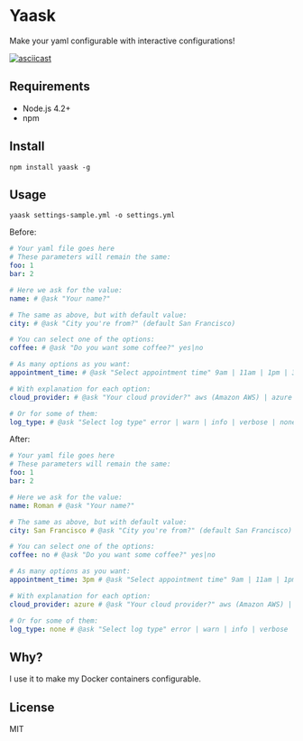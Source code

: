# Yaask

Make your yaml configurable with interactive configurations!

[![asciicast](https://asciinema.org/a/jbcOHi5hLfHHhYK1wR8wBleSN.png)](https://asciinema.org/a/jbcOHi5hLfHHhYK1wR8wBleSN)

## Requirements

* Node.js 4.2+
* npm

## Install

```
npm install yaask -g
```

## Usage

```
yaask settings-sample.yml -o settings.yml
```

Before:

```yaml
# Your yaml file goes here
# These parameters will remain the same:
foo: 1
bar: 2

# Here we ask for the value:
name: # @ask "Your name?"

# The same as above, but with default value:
city: # @ask "City you're from?" (default San Francisco)

# You can select one of the options:
coffee: # @ask "Do you want some coffee?" yes|no

# As many options as you want:
appointment_time: # @ask "Select appointment time" 9am | 11am | 1pm | 3pm | 5pm

# With explanation for each option:
cloud_provider: # @ask "Your cloud provider?" aws (Amazon AWS) | azure (Microsoft Azure) | gloud (Google Cloud)

# Or for some of them:
log_type: # @ask "Select log type" error | warn | info | verbose | none (I don't need any logging)
```

After:

```yaml
# Your yaml file goes here
# These parameters will remain the same:
foo: 1
bar: 2

# Here we ask for the value:
name: Roman # @ask "Your name?"

# The same as above, but with default value:
city: San Francisco # @ask "City you're from?" (default San Francisco)

# You can select one of the options:
coffee: no # @ask "Do you want some coffee?" yes|no

# As many options as you want:
appointment_time: 3pm # @ask "Select appointment time" 9am | 11am | 1pm | 3pm | 5pm

# With explanation for each option:
cloud_provider: azure # @ask "Your cloud provider?" aws (Amazon AWS) | azure (Microsoft Azure) | gloud (Google Cloud)

# Or for some of them:
log_type: none # @ask "Select log type" error | warn | info | verbose | none (I don't need any logging)
```

## Why?

I use it to make my Docker containers configurable.

## License

MIT
